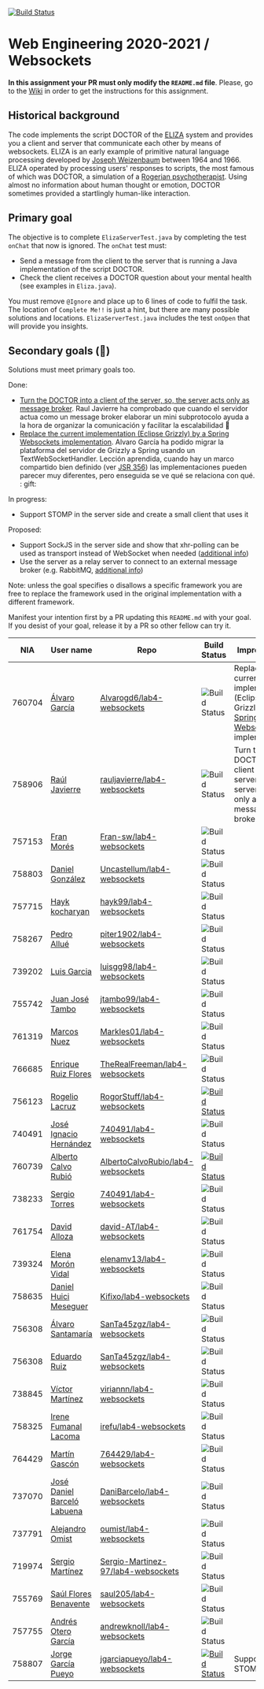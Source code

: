 [![Build Status](https://travis-ci.com/UNIZAR-30246-WebEngineering/lab4-websockets.svg?branch=master)](https://travis-ci.com/UNIZAR-30246-WebEngineering/lab4-websockets)
# Web Engineering 2020-2021 / Websockets
**In this assignment your PR must only modify the `README.md` file**.
Please, go to the [Wiki](https://github.com/UNIZAR-30246-WebEngineering/lab4-websockets/wiki) in order to get the instructions for this assignment.

## Historical background

The code implements the script DOCTOR of the [ELIZA](https://en.wikipedia.org/wiki/ELIZA) system and provides you a client and server that communicate each other by means of websockets. 
ELIZA is an early example of primitive natural language processing developed by [Joseph Weizenbaum](https://en.wikipedia.org/wiki/Joseph_Weizenbaum) between 1964 and 1966. 
ELIZA operated by processing users' responses to scripts, the most famous of which was DOCTOR, a simulation of a [Rogerian psychotherapist](https://en.wikipedia.org/wiki/Person-centered_therapy). 
Using almost no information about human thought or emotion, DOCTOR sometimes provided a startlingly human-like interaction.

## Primary goal

The objective is to complete `ElizaServerTest.java` by completing the test `onChat` that now is ignored. 
The `onChat` test must:
* Send a message from the client to the server that is running a Java implementation of the script DOCTOR.
* Check the client receives a DOCTOR question about your mental health (see examples in `Eliza.java`). 

You must remove `@Ignore` and place up to 6 lines of code to fulfil the task. 
The location of `Complete Me!!` is just a hint, but there are many possible solutions and locations.
`ElizaServerTest.java` includes the test `onOpen` that will provide you insights. 

## Secondary goals (:gift:)

Solutions must meet primary goals too. 

Done:

- [Turn the DOCTOR into a client of the server, so, the server acts only as message broker](https://github.com/rauljavierre/lab4-websockets/tree/test). Raul Javierre ha comprobado que cuando el servidor actua como un message broker elaborar un mini subprotocolo ayuda a la hora de organizar la comunicación y facilitar la escalabilidad :gift:
- [Replace the current implementation (Eclipse Grizzly) by a Spring Websockets implementation](https://github.com/Alvarogd6/lab4-websockets/tree/gift). Alvaro García ha podido migrar la plataforma del servidor de Grizzly a Spring usando un TextWebSocketHandler. Lección aprendida, cuando hay un marco compartido bien definido (ver [JSR 356](https://jcp.org/en/jsr/detail?id=356)) las implementaciones pueden parecer muy diferentes, pero enseguida se ve qué se relaciona con qué. : gift: 

In progress:

- Support STOMP in the server side and create a small client that uses it

Proposed:

- Support SockJS in the server side and show that xhr-polling can be used as transport instead of WebSocket when needed ([additional info](https://docs.spring.io/spring-framework/docs/current/reference/html/web.html#websocket-fallback-sockjs-client))
- Use the server as a relay server to connect to an external message broker (e.g. RabbitMQ, [additional info](https://docs.spring.io/spring-framework/docs/current/reference/html/web.html#websocket-stomp-handle-broker-relay)) 

Note: unless the goal specifies o disallows a specific framework you are free to replace the framework used in the original implementation with a different framework.

Manifest your intention first by a PR updating this `README.md` with your goal.
If you desist of your goal, release it by a PR so other fellow can try it. 

| NIA    | User name | Repo | Build Status | Improvement | Score
|--------|-----------|------|--------------|-------------|--------
| 760704 |[Álvaro García](https://github.com/Alvarogd6)|[Alvarogd6/lab4-websockets](https://github.com/Alvarogd6/lab4-websockets/tree/test)|![Build Status](https://travis-ci.com/Alvarogd6/lab4-websockets.svg?branch=test)|Replace the current implementation (Eclipse Grizzly) by a [Spring Websockets](https://docs.spring.io/spring-framework/docs/current/reference/html/web.html#websocket) implementation| :gift:
| 758906 |[Raúl Javierre](https://github.com/rauljavierre)|[rauljavierre/lab4-websockets](https://github.com/rauljavierre/lab4-websockets/tree/test)|![Build Status](https://travis-ci.com/rauljavierre/lab4-websockets.svg?branch=test)|Turn the DOCTOR into a client of the server, so, the server acts only as message broker| :gift:
| 757153 |[Fran Morés](https://github.com/Fran-sw) |[Fran-sw/lab4-websockets](https://github.com/Fran-sw/lab4-websockets/tree/test)      |![Build Status](https://travis-ci.com/Fran-sw/lab4-websockets.svg?branch=test)| |                      |
| 758803 |[Daniel González](https://github.com/Uncastellum/) |[Uncastellum/lab4-websockets](https://github.com/Uncastellum/lab4-websockets/tree/test)      |![Build Status](https://travis-ci.com/Uncastellum/lab4-websockets.svg?branch=test)| |                      |
| 757715 |[Hayk kocharyan](https://github.com/hayk99) |[hayk99/lab4-websockets](https://github.com/hayk99/lab4-websockets/tree/test)      |![Build Status](https://travis-ci.com/hayk99/lab4-websockets.svg?branch=test)| |                      |
| 758267 |[Pedro Allué](https://github.com/piter1902) |[piter1902/lab4-websockets](https://github.com/piter1902/lab4-websockets/tree/test)      |![Build Status](https://travis-ci.com/piter1902/lab4-websockets.svg?branch=test)| |                      |
| 739202 |[Luis Garcia](https://github.com/luisgg98) |[luisgg98/lab4-websockets](https://github.com/luisgg98/lab4-websockets/tree/test)      |![Build Status](https://travis-ci.com/luisgg98/lab4-websockets.svg?branch=test)| |                      |
| 755742 |[Juan José Tambo](https://github.com/jtambo99) |[jtambo99/lab4-websockets](https://github.com/jtambo99/lab4-websockets/tree/test)      |![Build Status](https://www.travis-ci.com/jtambo99/lab4-websockets.svg?branch=test)| |                      |
| 761319 |[Marcos Nuez](https://github.com/Markles01) |[Markles01/lab4-websockets](https://github.com/Markles01/lab4-websockets/tree/test)      |![Build Status](https://travis-ci.com/Markles01/lab4-websockets.svg?branch=test)| |                      |
| 766685 |[Enrique Ruiz Flores](https://github.com/TheRealFreeman)|[TheRealFreeman/lab4-websockets](https://github.com/TheRealFreeman/lab4-websockets/tree/test)|![Build Status](https://travis-ci.com/TheRealFreeman/lab4-websockets.svg?branch=test)| |                      |
| 756123 |[Rogelio Lacruz](https://github.com/RogorStuff)|[RogorStuff/lab4-websockets](https://github.com/RogorStuff/lab4-websockets/tree/test) |[![Build Status](https://travis-ci.org/RogorStuff/lab4-websockets.svg)](https://travis-ci.org/RogorStuff/lab4-websockets)| |                      |
| 740491 |[José Ignacio Hernández](https://github.com/740491)|[740491/lab4-websockets](https://github.com/740491/lab4-websockets/tree/test)| ![Build Status](https://travis-ci.com/740491/lab4-websockets.svg?branch=test)|  |
| 760739 |[Alberto Calvo Rubió](https://github.com/AlbertoCalvoRubio)|[AlbertoCalvoRubio/lab4-websockets](https://github.com/AlbertoCalvoRubio/lab4-websockets/tree/test)|[![Build Status](https://travis-ci.com/AlbertoCalvoRubio/lab4-websockets.svg?branch=test)](https://travis-ci.com/AlbertoCalvoRubio/lab4-websockets)|  | |
| 738233 |[Sergio Torres](https://github.com/cul3bro)|[740491/lab4-websockets](https://github.com/cul3bro/lab4-websockets/tree/test)| ![Build Status](https://travis-ci.com/cul3bro/lab4-websockets.svg?branch=test)|  |
| 761754 |[David Alloza](https://github.com/david-AT)|[david-AT/lab4-websockets](https://github.com/david-AT/lab4-websockets/tree/test)| ![Build Status](https://travis-ci.com/david-AT/lab4-websockets.svg?branch=test)|  |
| 739324 |[Elena Morón Vidal](https://github.com/elenamv13)|[elenamv13/lab4-websockets](https://github.com/elenamv13/lab4-websockets/tree/test)| ![Build Status](https://travis-ci.com/elenamv13/lab4-websockets.svg?branch=test)|  |
| 758635 |[Daniel Huici Meseguer](https://github.com/Kifixo)|[Kifixo/lab4-websockets](https://github.com/Kifixo/lab4-websockets/tree/test)| ![Build Status](https://travis-ci.com/Kifixo/lab4-websockets.svg?branch=test)|  |
| 756308 |[Álvaro Santamaría](https://github.com/SanTa45zgz)|[SanTa45zgz/lab4-websockets](https://github.com/SanTa45zgz/lab4-websockets/tree/test)| ![Build Status](https://travis-ci.com/SanTa45zgz/lab4-websockets.svg?branch=test)|  |
| 756308 |[Eduardo Ruiz](https://github.com/eduardoRuizC)|[SanTa45zgz/lab4-websockets](https://github.com/eduardoRuizC/lab4-websockets/tree/test)| ![Build Status](https://api.travis-ci.com/eduardoRuizC/lab4-websockets.svg?branch=test)|  |
| 738845 |[Víctor Martínez](https://github.com/viriannn)|[viriannn/lab4-websockets](https://github.com/viriannn/lab4-websockets/tree/test)| ![Build Status](https://travis-ci.com/viriannn/lab4-websockets.svg?branch=test)|  |
| 758325 |[Irene Fumanal Lacoma](https://github.com/irefu)|[irefu/lab4-websockets](https://github.com/irefu/lab4-websockets/tree/test)| ![Build Status](https://travis-ci.com/irefu/lab4-websockets.svg?branch=test)|  |
| 764429 |[Martín Gascón](https://github.com/764429)|[764429/lab4-websockets](https://github.com/764429/lab4-websockets/tree/test)| ![Build Status](https://travis-ci.com/764429/lab4-websockets.svg?branch=test)|  |
| 737070 |[José Daniel Barceló Labuena](https://github.com/DaniBarcelo)|[DaniBarcelo/lab4-websockets](https://github.com/DaniBarcelo/lab4-websockets/tree/test)| ![Build Status](https://travis-ci.com/DaniBarcelo/lab4-websockets.svg?branch=test)|  |
| 737791 |[Alejandro Omist](https://github.com/oumist)|[oumist/lab4-websockets](https://github.com/oumist/lab4-websockets/tree/test)| ![Build Status](https://travis-ci.com/oumist/lab4-websockets.svg?branch=test)|  |
| 719974 |[Sergio Martínez](https://github.com/Sergio-Martinez-97)|[Sergio-Martinez-97/lab4-websockets](https://github.com/Sergio-Martinez-97/lab4-websockets/tree/test)| ![Build Status](https://travis-ci.com/Sergio-Martinez-97/lab4-websockets.svg?branch=test)|  |
| 755769 |[Saúl Flores Benavente](https://github.com/saul205)|[saul205/lab4-websockets](https://github.com/saul205/lab4-websockets/tree/test)| ![Build Status](https://travis-ci.com/saul205/lab4-websockets.svg?branch=test)|  |
| 757755 |[Andrés Otero García](https://github.com/andrewknoll)|[andrewknoll/lab4-websockets](https://github.com/andrewknoll/lab4-websockets/tree/test)| ![Build Status](https://travis-ci.com/andrewknoll/lab4-websockets.svg?branch=test)|  |
| 758807 |[Jorge García Pueyo](https://github.com/jgarciapueyo)|[jgarciapueyo/lab4-websockets](https://github.com/jgarciapueyo/lab4-websockets/tree/test)| [![Build Status](https://travis-ci.com/jgarciapueyo/lab4-websockets.svg?branch=test)](https://travis-ci.com/jgarciapueyo/lab4-websockets) | Support STOMP |
